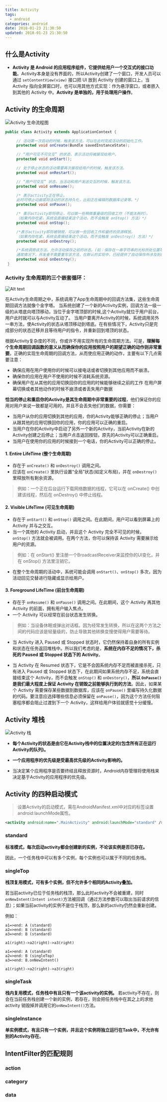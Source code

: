 ```yaml
---
title: Activity
tags:
  - android
categories: android
date: 2018-01-23 21:30:50
updated: 2018-01-23 21:30:50
---
```




## 什么是Activity

- **Activity 是 Android 的应用程序组件，它提供给用户一个交互式的接口功能**。Activity本身是没有界面的，所以Activity创建了一个窗口，开发人员可以通过 `setContentView(view)` 接口把 UI 放到 Activity 创建的窗口上，当 Activity 指向全屏窗口时，也可以用其他方式实现：作为悬浮窗口，或者嵌入到其他的 Activity 中。**Activity 是单独的，用于处理用户操作**。




## Activity 的生命周期

![Activity 生命流程图](./0_1314838777He6C.gif)

```java
public class Activity extends ApplicationContext {

     // 活动第一次启动的时候，触发该方法，可以在此时完成活动的初始化工作。
     protected void onCreate(Bundle savedInstanceState);     

     // “用户可见不可交互” 的状态，表示活动将被展现给用户。
     protected void onStart();     

     // 处于停止状态的活动需要再次展现给用户的时候，触发该方法。
     protected void onRestart();   

     // “用户可交互” 状态，当活动和用户发送交互的时候，触发该方法。
     protected void onResume();    

     /* 表示activity正在停止。
     此时可停止动画或将活动的状态持久化，比如正在编辑的数据库记录等。*/
     protected void onPause();     

     /* 表示activity即将停止，可以做一些稍微重量级的回收工作（不能太耗时）。
     （如果内存吃紧，系统会直接结束这个活动，而不会触发 onStop() 方法）*/
     protected void onStop();      

     /*表示activity即将被销毁，可以做一些回收工作和最终的资源释放。
     （如果内存吃紧，系统会直接结束这个活动，而不会触发 onDestroy() 方法）*/
     protected void onDestroy();

     /*系统调用该方法，允许活动保存之前的状态。(如：保存在一串字符串的光标所处位置等。)
     通常情况下，开发者不需要重写该方法，在默认的实现中，已经提供了自动保存所涉及到的用户组件的所有状态信息*/
     protected void onDestroy();
 }
```



### Activity 生命周期的三个嵌套循环：

![Alt text](./1356669508_8478.png)

在Activity生命周期之中，系统调用了App生命周期中的回调方法集，这些生命周期回调方法就像个金字塔。
当系统创建了一个新的Activity实例，回调方法一级一级的从塔底向塔顶移动，当位于金字塔顶部的时候,这个Activity就位于用户前台，用户此时就可以与Activity互动了。
当用户要离开Activity的时候，系统调用另外一串方法，使Activity的状态从塔顶移动到塔底。在有些情况下，Activity只是完成部分的状态迁移并且等待用户的指令，并重新回到塔顶的状态。


根据Activity复杂度的不同，你或许不用实现所有的生命周期方法。可是，**理解每个生命周期回调函数的意义从而确保你的应用按照用户的期望正确的动作则非常重要**。正确的实现生命周期的回调方法，从而使应用正确的动作，主要有以下几点需要注意：
- 确保应用在用户使用你的时候可以接电话或者切换到其他应用而不崩溃。
- 确保你的应用在用户不使用的时候不消耗系统资源。
- 确保用户在从其他的应用切换回你的应用的时候能够继续之前的工作
  在用户屏幕切换或者其他动作的时候不崩溃或者丢失用户数据


**恰当的停止和重启你的Activity是其生命周期中非常重要的过程**，他们保证你的应用对用户来说一致都是可用的，并且不会丢失他们的数据，你需要：
- 当用户从你的应用切换到其他的应用，你的Activity能够正确的停止；当用户从跟其他的应用切换回你的应用，你的应用可以正确的重启。
- 当用户在你的Activity中启动了另外一个新的Activity，当前Activity在新的Activity创建之后停止；当用户点击返回按钮，原先的Activity可以正确重启。
- 当用户在使用你的应用的时候接到一个电话，你的Activity可以正确的停止。

#### 1. Entire LifeTime (整个生命周期)
- 存在于 `onCreate()` 和 `onDestroy()` 调用之间。
- 应该在 `onCreate()` 里执行设置“全局”状态(如定义布局)，并在 `onDestroy()` 里释放所有剩余资源。
>例如：一个正在后台运行下载网络数据的线程，它可以在 onCreate() 中创建该线程，然后在 onDestroy() 中停止线程。

#### 2. Visible LifeTime (可见生命周期)
- 存在于 `onStart()` 和 `onStop()` 调用之间。在此期间，用户可以看到屏幕上的 Activity 并与之交互。
- 当一个其他的 Activity 启动，并且这个 Activity 完全不可见的时候， `onStop()` 方法就会被调用。在两个方法，你可以保持该 Activity 需要展示给用户的资源。
>例如：在 onStart() 里注册一个BroadcastReceiver来监控你的UI变化，并在 onStop() 方法里注销它。

- 在整个生命周期的活动中，系统可能会调用 `onStart()`、`onStop()` 多次，因为活动回见交替进行隐藏或显示给用户。

#### 3. Foreground LifeTime (前台生命周期)
- 存在于 `onResume()` 和 `onPause()` 调用之间。在此期间，这个 Activity 再其他 Activity 的前面，拥有用户输入焦点。
- 一个 Activity 可以经常在前台状态发生转换。
>例如：当设备休眠或弹出对话框。因为经常发生转换，所以在这两个方法之间的代码应该是轻量级的，防止导致其他转换变慢使得用户需要等待。

- 当 Activity 进入 Paused 或 Stopped 状态时，它仍然保持着自身的所有实例和状态在任务返回堆栈中。所以我们考虑的是，**系统在内存不足的情况下，杀死的 Paused 或 Stopped 状态下的 Activity**。

- 当 Activity 在 Resumed 状态下，它是不会因系统内存不足而被直接杀死，只有进入 Paused 或 Stopped 状态下，在此期间如果系统内存不足，系统会直接结束这个 Activity，而不会触发 `onStop()` 和 `onDestory()`，**所以 `OnPause()` 是我们最大程度上保证 Activity 在销毁之前能够执行到的方法**。因此，如果某个 Activity 需要保存某些数据到数据库，应该在 `onPause()` 里编写持久化数据的代码。要注意应选择哪些信息必须保留在 `onPause()`，因为这个方法任何阻塞程序都会阻止过渡到下一个 Activity，这样给用户体验就感觉十分缓慢。




## Activity 堆栈

![Activity 栈](http://upload-images.jianshu.io/upload_images/1810327-875591e5b766ebfd.jpg?imageMogr2/auto-orient/strip%7CimageView2/2/w/1240)

- **每个Activity的状态是由它在Activity栈中的位置决定的(包含所有正在运行Activity的队列)。**

- **一个应用程序的优先级是受最高优先级的Activity影响的。**

- 当决定某个应用程序是否要终结且释放资源时，Android内存管理将使用栈来决定基于Activity的应用程序的优先级。




## Activity 的四种启动模式

>设置Activity的启动模式，需在AndroidManifest.xml中对应的<activity>标签设置android:launchMode属性。
```xml
<activity android:name=".MainActivity" android:launchMode="standard" />  
```


### standard

**标准模式，每次启动activity都会创建新的实例，不论该实例是否已存在。**

因此，一个任务栈中可以有多个实例，每个实例也可以属于不同的任务栈。



### singleTop

**栈顶复用模式，可有多个实例，但不允许多个相同的Activity叠加。**

若当前activity已位于任务栈的栈顶，那么此时activity不会被重建，同时`onNewIntent(Intent intent)`方法被回调（通过方法参数可以取出当前请求的信息）；如果当前activity的实例不是位于栈顶，那么新的activity仍然会重新创建。

例如：
```flow
a1=>end: A (standard)
a2=>end: B (standard)
a3=>end: B (standard)

a1(right)->a2(right)->a3(right)
```

```flow
a1=>end: A (standard)
a2=>end: B (singleTop)
a3=>end: B.onNewIntent()

a1(right)->a2(right)->a3(right)
```



### singleTask

**栈内复用模式，任务栈中有且只有一个该activity的实例。**
若activity不存在，则会在当前任务栈创建一个新的实例，若存在，则会把任务栈中在其之上的求他activity 销毁掉并调用它的`onNewIntent()`方法。



### singleInstance

**单实例模式，有且只有一个实例，并且这个实例将独立运行在Task中，不允许有别的Activity存在**。



## IntentFilter的匹配规则

### action
### category
### data